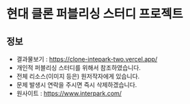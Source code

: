 # 현대 클론 퍼블리싱 스터디 프로젝트

## 정보

- 결과물보기 : https://clone-intepark-two.vercel.app/
- 개인적 퍼블리싱 스터디를 위해서 참조하였습니다.
- 전체 리소스(이미지 등은) 원저작자에게 있습니다.
- 문제 발생시 연락을 주시면 즉시 삭제하겠습니다.
- 원사이트 : https://www.interpark.com/
